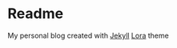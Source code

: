 # Readme
My personal blog created with [Jekyll](http://jekyllrb.com) [Lora](http://nandomoreira.me/lora/) theme